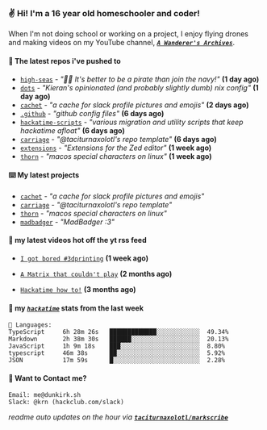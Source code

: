 ### ✌️ Hi! I'm a 16 year old homeschooler and coder!

When I'm not doing school or working on a project, I enjoy flying drones and making videos on my YouTube channel, [**_`A Wanderer's Archives`_**](https://youtube.com/@wanderer.archives).

#### 👷 The latest repos i've pushed to

- [`high-seas`](https://github.com/hackclub/high-seas) - _"🏴‍☠️ It's better to be a pirate than join the navy!"_ **(1 day ago)**
- [`dots`](https://github.com/taciturnaxolotl/dots) - _"Kieran's opinionated (and probably slightly dumb) nix config"_ **(1 day ago)**
- [`cachet`](https://github.com/taciturnaxolotl/cachet) - _"a cache for slack profile pictures and emojis"_ **(2 days ago)**
- [`.github`](https://github.com/taciturnaxolotl/.github) - _"github config files"_ **(6 days ago)**
- [`hackatime-scripts`](https://github.com/taciturnaxolotl/hackatime-scripts) - _"various migration and utility scripts that keep hackatime afloat"_ **(6 days ago)**
- [`carriage`](https://github.com/taciturnaxolotl/carriage) - _"@taciturnaxolotl's repo template"_ **(6 days ago)**
- [`extensions`](https://github.com/zed-industries/extensions) - _"Extensions for the Zed editor"_ **(1 week ago)**
- [`thorn`](https://github.com/taciturnaxolotl/thorn) - _"macos special characters on linux"_ **(1 week ago)**

#### ⌨️ My latest projects

- [`cachet`](https://github.com/taciturnaxolotl/cachet) - _"a cache for slack profile pictures and emojis"_
- [`carriage`](https://github.com/taciturnaxolotl/carriage) - _"@taciturnaxolotl's repo template"_
- [`thorn`](https://github.com/taciturnaxolotl/thorn) - _"macos special characters on linux"_
- [`madbadger`](https://github.com/taciturnaxolotl/madbadger) - _"MadBadger :3"_

#### 🍿 my latest videos hot off the yt rss feed

- [`I got bored #3dprinting`](https://www.youtube.com/watch?v=59f5n1NeItE) **(1 week ago)**

- [`A Matrix that couldn't play`](https://www.youtube.com/watch?v=NodwjZF7uZw) **(2 months ago)**

- [`Hackatime how to!`](https://www.youtube.com/watch?v=eKoD9yyr1To) **(3 months ago)**



#### 📡 my [_`hackatime`_](https://waka.hackclub.com) stats from the last week

```text
💾 Languages:
TypeScript     6h 28m 26s   █████████████░░░░░░░░░░░░  49.34%
Markdown       2h 38m 30s   ██████░░░░░░░░░░░░░░░░░░░  20.13%
JavaScript     1h 9m 18s    ███░░░░░░░░░░░░░░░░░░░░░░  8.80%
typescript     46m 38s      ██░░░░░░░░░░░░░░░░░░░░░░░  5.92%
JSON           17m 59s      █░░░░░░░░░░░░░░░░░░░░░░░░  2.28%
```

#### 📮 Want to Contact me?

```text
Email: me@dunkirk.sh
Slack: @krn (hackclub.com/slack)
```

_readme auto updates on the hour via [**`taciturnaxolotl/markscribe`**](https://github.com/taciturnaxolotl/markscribe)_
